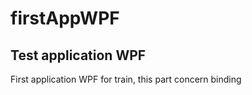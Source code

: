 # firstAppWPF

## Test application WPF
 First application WPF for train, this part concern binding


